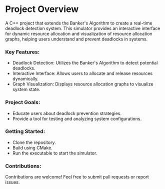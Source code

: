 # Project Overview
A C++ project that extends the Banker's Algorithm to create a real-time deadlock detection system. This simulator provides an interactive interface for dynamic resource allocation and visualization of resource allocation graphs, helping users understand and prevent deadlocks in systems.


### Key Features:
- Deadlock Detection: Utilizes the Banker's Algorithm to detect potential deadlocks.
- Interactive Interface: Allows users to allocate and release resources dynamically.
- Graph Visualization: Displays resource allocation graphs to visualize system state.

### Project Goals:
- Educate users about deadlock prevention strategies.
- Provide a tool for testing and analyzing system configurations.

### Getting Started:
- Clone the repository.
- Build using CMake.
- Run the executable to start the simulator.

### Contributions:
Contributions are welcome! Feel free to submit pull requests or report issues.
